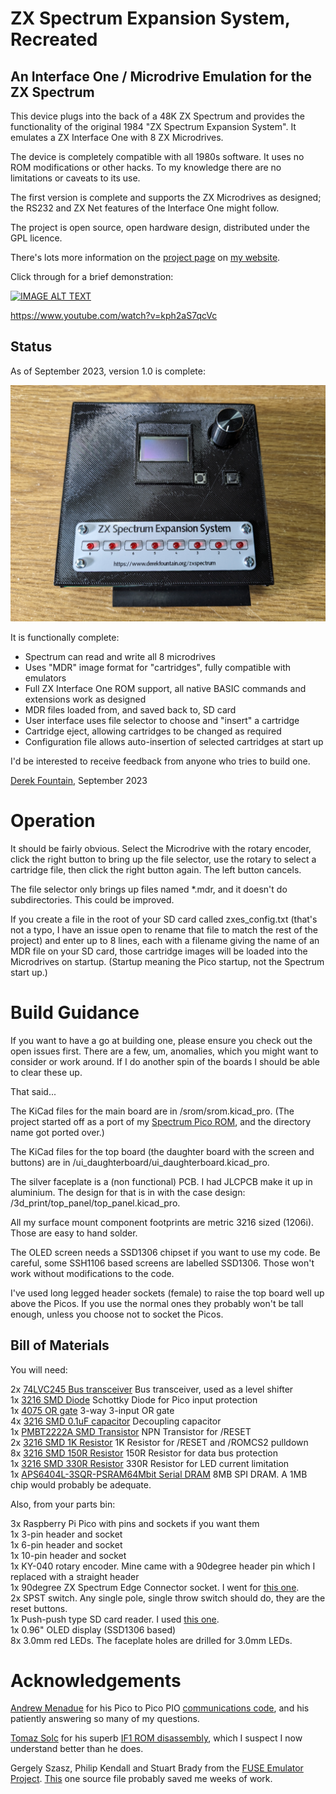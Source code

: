 # ZX Spectrum Expansion System, Recreated

## An Interface One / Microdrive Emulation for the ZX Spectrum

This device plugs into the back of a 48K ZX Spectrum and provides the
functionality of the original 1984 "ZX Spectrum Expansion System". It
emulates a ZX Interface One with 8 ZX Microdrives.

The device is completely compatible with all 1980s software. It uses no
ROM modifications or other hacks. To my knowledge there are no
limitations or caveats to its use.

The first version is complete and supports the ZX Microdrives as
designed; the RS232 and ZX Net features of the Interface One might follow.

The project is open source, open hardware design, distributed under the
GPL licence.

There's lots more information on the [project page](https://www.derekfountain.org/zses.php)
on [my website](https://www.derekfountain.org/).

Click through for a brief demonstration:

[![IMAGE ALT TEXT](http://img.youtube.com/vi/kph2aS7qcVc/0.jpg)](http://www.youtube.com/watch?v=kph2aS7qcVc "ZX Spectrum Expansion System, Recreated")

https://www.youtube.com/watch?v=kph2aS7qcVc

## Status

As of September 2023, version 1.0 is complete:

![alt text](images/zses_2.jpg "v1.0")

It is functionally complete:

* Spectrum can read and write all 8 microdrives
* Uses "MDR" image format for "cartridges", fully compatible with emulators
* Full ZX Interface One ROM support, all native BASIC commands and extensions work as designed
* MDR files loaded from, and saved back to, SD card
* User interface uses file selector to choose and "insert" a cartridge
* Cartridge eject, allowing cartridges to be changed as required
* Configuration file allows auto-insertion of selected cartridges at start up

I'd be interested to receive feedback from anyone who tries to build one.

[Derek Fountain](https://www.derekfountain.org/), September 2023


# Operation

It should be fairly obvious. Select the Microdrive with the rotary encoder, click the right
button to bring up the file selector, use the rotary to select a cartridge file, then click the right button
again. The left button cancels.

The file selector only brings up files named *.mdr, and it doesn't do subdirectories. This
could be improved.

If you create a file in the root of your SD card called zxes_config.txt (that's not a
typo, I have an issue open to rename that file to match the rest of the project) and
enter up to 8 lines, each with a filename giving the name of an MDR file on your SD card,
those cartridge images will be loaded into the Microdrives on startup. (Startup meaning the
Pico startup, not the Spectrum start up.)


# Build Guidance

If you want to have a go at building one, please ensure you check out the open issues first.
There are a few, um, anomalies, which you might want to consider or work around. If I do
another spin of the boards I should be able to clear these up.

That said...

The KiCad files for the main board are in /srom/srom.kicad_pro. (The project started off as a port
of my [Spectrum Pico ROM](https://github.com/derekfountain/zx-spectrum-pico-rom), and the directory
name got ported over.)

The KiCad files for the top board (the daughter board with the screen and buttons) are in
/ui_daughterboard/ui_daughterboard.kicad_pro.

The silver faceplate is a (non functional) PCB. I had JLCPCB make it up in aluminium. The design
for that is in with the case design: /3d_print/top_panel/top_panel.kicad_pro.

All my surface mount component footprints are metric 3216 sized (1206i). Those are easy to hand solder.

The OLED screen needs a SSD1306 chipset if you want to use my code. Be careful, some SSH1106
based screens are labelled SSD1306. Those won't work without modifications to the code.

I've used long legged header sockets (female) to raise the top board well up above the Picos. If you
use the normal ones they probably won't be tall enough, unless you choose not to socket the Picos.

## Bill of Materials

You will need:

2x [74LVC245 Bus transceiver](https://www.mouser.co.uk/ProductDetail/595-SN74LVC245ANSR)
Bus transceiver, used as a level shifter
<br>
1x [3216 SMD Diode](https://www.mouser.co.uk/ProductDetail/581-SD1206S040S2R0)
Schottky Diode for Pico input protection
<br>
1x [4075 OR gate](https://www.mouser.co.uk/ProductDetail/595-SN74HCS4075DR)
3-way 3-input OR gate
<br>
4x [3216 SMD 0.1uF capacitor](https://www.mouser.co.uk/ProductDetail/581-12065C104KAT4A)
Decoupling capacitor
<br>
1x [PMBT2222A SMD Transistor](https://www.mouser.co.uk/ProductDetail/771-PMBT2222A-T-R)
NPN Transistor for /RESET
<br>
2x [3216 SMD 1K Resistor](https://www.mouser.co.uk/ProductDetail/603-RT1206FRE071KL)
1K Resistor for /RESET and /ROMCS2 pulldown
<br>
8x [3216 SMD 150R Resistor](https://www.mouser.co.uk/ProductDetail/603-RT1206FRE07150RL)
150R Resistor for data bus protection
<br>
1x [3216 SMD 330R Resistor](https://www.mouser.co.uk/ProductDetail/YAGEO/RT1206FRE07330RL)
330R Resistor for LED current limitation
<br>
1x [APS6404L-3SQR-PSRAM64Mbit Serial DRAM](https://www.mouser.co.uk/ProductDetail/878-APS6404L-3SQR-SN)
8MB SPI DRAM. A 1MB chip would probably be adequate.
<br>

Also, from your parts bin:

3x Raspberry Pi Pico with pins and sockets if you want them
<br>
1x 3-pin header and socket
<br>
1x 6-pin header and socket
<br>
1x 10-pin header and socket
<br>
1x KY-040 rotary encoder. Mine came with a 90degree header pin which I replaced with a straight header
<br>
1x 90degree ZX Spectrum Edge Connector socket. I went for [this one](https://www.ebay.co.uk/itm/394156247495).
<br>
2x SPST switch. Any single pole, single throw switch should do, they are the reset buttons.
<br>
1x Push-push type SD card reader. I used [this one](https://www.ebay.co.uk/itm/133222265884).
<br>
1x 0.96" OLED display (SSD1306 based)
<br>
8x 3.0mm red LEDs. The faceplate holes are drilled for 3.0mm LEDs.


# Acknowledgements

[Andrew Menadue](http://trochilidae.blogspot.com/)
for his Pico to Pico PIO [communications code](https://github.com/blackjetrock/picoputer),
and his patiently answering so many of my questions.

[Tomaz Solc](https://www.tablix.org/~avian/blog/articles/about/) for his superb
[IF1 ROM disassembly](https://www.tablix.org/~avian/spectrum/rom/if1_2.htm), which I
suspect I now understand better than he does.

Gergely Szasz, Philip Kendall and Stuart Brady from the
[FUSE Emulator Project](https://sourceforge.net/projects/fuse-emulator/).
[This](https://sourceforge.net/p/fuse-emulator/fuse/ci/master/tree/peripherals/if1.c)
one source file probably saved me weeks of work.